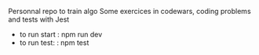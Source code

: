 Personnal repo to train algo 
Some exercices in codewars, coding problems and tests with Jest

- to run start : npm run dev
- to run test: : npm test